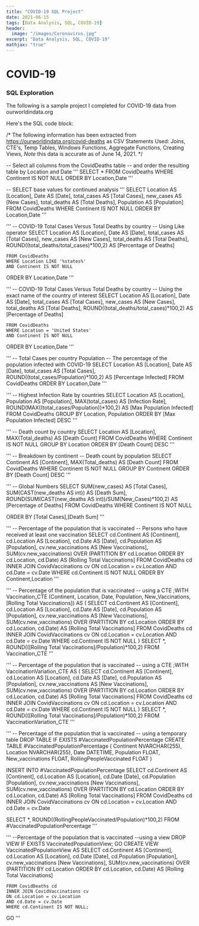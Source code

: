 ```yaml
---
title: "COVID-19 SQL Project"
date: 2021-06-15
tags: [Data Analysis, SQL, COVID-19]
header:
  image: "/images/Coronavirus.jpg"
excerpt: "Data Analysis, SQL, COVID-19"
mathjax: "true"
---
```


# COVID-19 

### SQL Exploration

The following is a sample project I completed for COVID-19 data from ourworldindata.org

Here's the SQL code block:

/*
The following information has been
extracted from https://ourworldindata.org/covid-deaths as CSV
Statements Used: Joins, CTE's, Temp Tables, Windows Functions,
Aggregate Functions, Creating Views, *Note* this data is accurate as
of June 14, 2021.
*/




-- Select all columns from the CovidDeaths table
-- and order the resulting table by Location and Date
'''
SELECT 
	*
	FROM CovidDeaths
	WHERE Continent IS NOT NULL 
ORDER BY Location,Date
'''



-- SELECT base values for continued analysis
'''
SELECT 
	Location AS [Location],
	Date AS [Date],
	total_cases AS [Total Cases],
	new_cases AS [New Cases],
	total_deaths AS [Total Deaths],
	Population AS [Population]
	FROM CovidDeaths
	WHERE Continent IS NOT NULL 
ORDER BY Location,Date
'''


'''
-- COVID-19 Total Cases Versus Total Deaths by country
-- Using Like operator
SELECT 
	Location AS [Location],
	Date AS [Date],
	total_cases AS [Total Cases],
	new_cases AS [New Cases],
	total_deaths AS [Total Deaths],
	ROUND((total_deaths/total_cases)*100,2) AS [Percentage of Deaths]

	FROM CovidDeaths
	WHERE Location LIKE '%states%'
	AND Continent IS NOT NULL 
ORDER BY Location,Date
'''


'''
-- COVID-19 Total Cases Versus Total Deaths by country
-- Using the exact name of the country of interest
SELECT 
	Location AS [Location],
	Date AS [Date],
	total_cases AS [Total Cases],
	new_cases AS [New Cases],
	total_deaths AS [Total Deaths],
	ROUND((total_deaths/total_cases)*100,2) AS [Percentage of Deaths]

	FROM CovidDeaths
	WHERE Location = 'United States'
	AND Continent IS NOT NULL 
ORDER BY Location,Date
'''


'''
-- Total Cases per country Population
-- The percentage of the population infected with COVID-19
SELECT 
	Location AS [Location],
	Date AS [Date],
	total_cases AS [Total Cases],
	ROUND((total_cases/Population)*100,2) AS [Percentage Infected]
	FROM CovidDeaths
ORDER BY Location,Date
'''


'''
-- Highest Infection Rate by countries
SELECT 
	Location AS [Location], 
	Population AS [Population], 
	MAX(total_cases) AS [Infection Rate],  
	ROUND(MAX((total_cases/Population))*100,2) AS [Max Population Infected]
	FROM CovidDeaths
GROUP BY Location, Population
ORDER BY [Max Population Infected] DESC
'''


'''
-- Death count by country
SELECT 
	Location AS [Location], 
	MAX(Total_deaths) AS [Death Count]
	FROM CovidDeaths
	WHERE Continent IS NOT NULL 
GROUP BY Location
ORDER BY [Death Count] DESC
'''


'''
-- Breakdown by continent
-- Death count by population
SELECT 
	Continent AS [Continent], 
	MAX(Total_deaths) AS [Death Count]
	FROM CovidDeaths
	WHERE Continent IS NOT NULL 
GROUP BY Continent
ORDER BY [Death Count] DESC
'''


'''
-- Global Numbers
SELECT 
	SUM(new_cases) AS [Total Cases], 
	SUM(CAST(new_deaths AS int)) AS [Death Sum], 
	ROUND(SUM(CAST(new_deaths AS int))/SUM(New_Cases)*100,2) AS [Percentage of Deaths]
	FROM CovidDeaths
	WHERE Continent IS NOT NULL 

ORDER BY [Total Cases],[Death Sum]
'''


'''
-- Percentage of the population that is vaccinated
-- Persons who have received at least one vaccination
SELECT 
	cd.Continent AS [Continent], 
	cd.Location AS [Location], 
	cd.Date AS [Date], 
	cd.Population AS [Population], 
	cv.new_vaccinations AS [New Vaccinations], 
	SUM(cv.new_vaccinations) OVER (PARTITION BY cd.Location ORDER BY cd.Location, cd.Date) AS [Rolling Total Vaccinations]
	FROM CovidDeaths cd
	INNER JOIN CovidVaccinations cv
		ON cd.Location = cv.Location
		AND cd.Date = cv.Date
WHERE cd.Continent IS NOT NULL 
ORDER BY Continent,Location
'''


'''
-- Percentage of the population that is vaccinated
-- using a CTE
;WITH Vaccination_CTE (Continent, 
						Location, 
						Date, 
						Population, 
						New_Vaccinations, 
						[Rolling Total Vaccinations])
AS
	(
	SELECT 
		cd.Continent AS [Continent],
		cd.Location AS [Location], 
		cd.Date AS [Date], 
		cd.Population AS [Population], 
		cv.new_vaccinations AS [New Vaccinations], 
		SUM(cv.new_vaccinations) OVER (PARTITION BY cd.Location ORDER BY cd.Location, cd.Date) AS [Rolling Total Vaccinations]
		FROM CovidDeaths cd
		INNER JOIN CovidVaccinations cv
		ON cd.Location = cv.Location
		AND cd.Date = cv.Date
		WHERE cd.Continent IS NOT NULL 
	)
SELECT *, ROUND(([Rolling Total Vaccinations]/Population)*100,2)
FROM Vaccination_CTE
'''


'''
-- Percentage of the population that is vaccinated
-- using a CTE
;WITH VaccinationVariation_CTE AS
	(
	SELECT 
		cd.Continent AS [Continent],
		cd.Location AS [Location], 
		cd.Date AS [Date], 
		cd.Population AS [Population], 
		cv.new_vaccinations AS [New Vaccinations], 
		SUM(cv.new_vaccinations) OVER (PARTITION BY cd.Location ORDER BY cd.Location, cd.Date) AS [Rolling Total Vaccinations]
		FROM CovidDeaths cd
		INNER JOIN CovidVaccinations cv
		ON cd.Location = cv.Location
		AND cd.Date = cv.Date
		WHERE cd.Continent IS NOT NULL 
	)
SELECT *, ROUND(([Rolling Total Vaccinations]/Population)*100,2)
FROM VaccinationVariation_CTE
'''


'''
-- Percentage of the population that is vaccinated
-- using a temporary table
DROP TABLE IF EXISTS #VaccinatedPopulationPercentage
CREATE TABLE #VaccinatedPopulationPercentage
(
	Continent NVARCHAR(255),
	Location NVARCHAR(255),
	Date DATETIME,
	Population FLOAT,
	New_vaccinations FLOAT,
	RollingPeopleVaccinated FLOAT
)

INSERT INTO #VaccinatedPopulationPercentage
SELECT 
	cd.Continent AS [Continent], 
	cd.Location AS [Location], 
	cd.Date [Date], 
	cd.Population [Population], 
	cv.new_vaccinations [New Vaccinations], 
	SUM(cv.new_vaccinations) OVER (PARTITION BY cd.Location ORDER BY cd.Location, cd.Date) AS [Rolling Total Vaccinations]
	FROM CovidDeaths cd
	INNER JOIN CovidVaccinations cv
	ON cd.Location = cv.Location
	AND cd.Date = cv.Date

SELECT *, ROUND((RollingPeopleVaccinated/Population)*100,2)
FROM #VaccinatedPopulationPercentage
'''


'''
 --Percentage of the population that is vaccinated
 --using a view
DROP VIEW IF EXISTS VaccinatedPopulationView;
GO
CREATE VIEW VaccinatedPopulationView AS
SELECT 
	cd.Continent AS [Continent], 
	cd.Location AS [Location], 
	cd.Date [Date], 
	cd.Population [Population], 
	cv.new_vaccinations [New Vaccinations], 
	SUM(cv.new_vaccinations) OVER (PARTITION BY cd.Location ORDER BY cd.Location, cd.Date) AS [Rolling Total Vaccinations]

	FROM CovidDeaths cd
	INNER JOIN CovidVaccinations cv
	ON cd.Location = cv.Location
	AND cd.Date = cv.Date
	WHERE cd.Continent IS NOT NULL;
GO
'''






  

